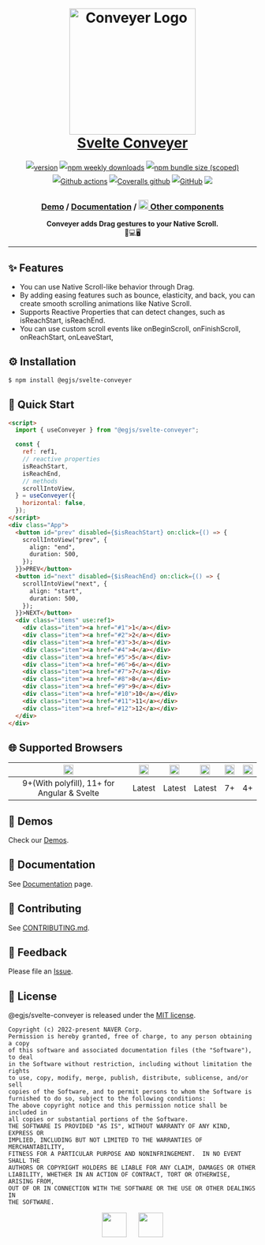 <h1 align="center" style="max-width: 100%;">
  <img width="256" alt="Conveyer Logo" src="https://naver.github.io/egjs-conveyer/img/logo.png" style="max-width: 100%;" /><br/>
  <a href="https://naver.github.io/egjs-conveyer/">Svelte Conveyer</a>
</h1>

<p align="center" style="line-height: 2;">
  <a href="https://www.npmjs.com/package/@egjs/svelte-conveyer" target="_blank"><img src="https://img.shields.io/npm/v/@egjs/conveyer.svg?style=flat-square&color=007acc&label=version&logo=NPM" alt="version" /></a>
  <a href="https://www.npmjs.com/package/@egjs/svelte-conveyer" target="_blank"><img alt="npm weekly downloads" src="https://img.shields.io/npm/dw/@egjs/conveyer?logo=npm&style=flat-square&color=007acc" /></a>
  <a href="https://www.npmjs.com/package/@egjs/svelte-conveyer" target="_blank"><img alt="npm bundle size (scoped)" src="https://img.shields.io/bundlephobia/minzip/@egjs/svelte-conveyer.svg?style=flat-square&label=%F0%9F%92%BE%20gzipped&color=007acc" /></a>
  <a href="https://github.com/naver/egjs-conveyer/actions" target="_blank"><img alt="Github actions" src="https://img.shields.io/github/workflow/status/naver/egjs-conveyer/Run%20tests?style=flat-square" /></a>
  <a href="https://coveralls.io/github/naver/egjs-conveyer?branch=master&style=flat-square" target="_blank"><img alt="Coveralls github" src="https://img.shields.io/coveralls/github/naver/egjs-conveyer.svg?style=flat-square&label=%E2%9C%85%20coverage" /></a>
    <a href="https://github.com/naver/egjs-conveyer/blob/main/LICENSE" target="_blank"><img alt="GitHub" src="https://img.shields.io/github/license/naver/egjs-conveyer.svg?style=flat-square&label=%F0%9F%93%9C%20license&color=08CE5D" /></a>
    <img src="https://img.shields.io/static/v1.svg?label=&message=TypeScript&color=294E80&style=flat-square&logo=typescript" />
</p>
<h3 align="center">
  <a href="https://naver.github.io/egjs-conveyer/">Demo</a> / <a href="https://naver.github.io/egjs-conveyer/docs/api/Conveyer">Documentation</a> / <a href="https://naver.github.io/egjs/"><img height="20" src="https://naver.github.io/egjs/img/logo.svg"/> Other components</a>
</h3>

<p align="center">
  <b>Conveyer adds Drag gestures to your Native Scroll.</b><br />📱💻🖥
</p>


-----

## ✨ Features
- You can use Native Scroll-like behavior through Drag.
- By adding easing features such as bounce, elasticity, and back, you can create smooth scrolling animations like Native Scroll.
- Supports Reactive Properties that can detect changes, such as isReachStart, isReachEnd.
- You can use custom scroll events like onBeginScroll, onFinishScroll, onReachStart, onLeaveStart,

## ⚙️ Installation

```bash
$ npm install @egjs/svelte-conveyer
```

## 🏃 Quick Start

```html
<script>
  import { useConveyer } from "@egjs/svelte-conveyer";

  const {
    ref: ref1,
    // reactive properties
    isReachStart,
    isReachEnd,
    // methods
    scrollIntoView,
  } = useConveyer({
    horizontal: false,
  });
</script>
<div class="App">
  <button id="prev" disabled={$isReachStart} on:click={() => {
    scrollIntoView("prev", {
      align: "end",
      duration: 500,
    });
  }}>PREV</button>
  <button id="next" disabled={$isReachEnd} on:click={() => {
    scrollIntoView("next", {
      align: "start",
      duration: 500,
    });
  }}>NEXT</button>
  <div class="items" use:ref1>
    <div class="item"><a href="#1">1</a></div>
    <div class="item"><a href="#2">2</a></div>
    <div class="item"><a href="#3">3</a></div>
    <div class="item"><a href="#4">4</a></div>
    <div class="item"><a href="#5">5</a></div>
    <div class="item"><a href="#6">6</a></div>
    <div class="item"><a href="#7">7</a></div>
    <div class="item"><a href="#8">8</a></div>
    <div class="item"><a href="#9">9</a></div>
    <div class="item"><a href="#10">10</a></div>
    <div class="item"><a href="#11">11</a></div>
    <div class="item"><a href="#12">12</a></div>
  </div>
</div>
```

## 🌐 Supported Browsers
|<img width="20" src="https://simpleicons.org/icons/internetexplorer.svg" alt="IE" />|<img width="20" src="https://simpleicons.org/icons/googlechrome.svg" alt="Chrome" />|<img width="20" src="https://simpleicons.org/icons/firefoxbrowser.svg" alt="Firefox" />|<img width="20" src="https://simpleicons.org/icons/safari.svg" alt="Safari" />|<img width="20" src="https://simpleicons.org/icons/apple.svg" alt="iOS" />|<img width="20" src="https://simpleicons.org/icons/android.svg" alt="Android" />|
|:---:|:---:|:---:|:---:|:---:|:---:|
|9+(With polyfill), 11+ for Angular & Svelte|Latest|Latest|Latest|7+|4+|

## 📼 Demos
Check our [Demos](https://naver.github.io/egjs-conveyer/).

## 📖 Documentation
See [Documentation](https://naver.github.io/egjs-conveyer/release/latest/doc/index.html) page.

## 🙌 Contributing
See [CONTRIBUTING.md](https://github.com/naver/egjs-conveyer/blob/main/CONTRIBUTING.md).

## 📝 Feedback
Please file an [Issue](https://github.com/naver/egjs-conveyer/issues).


## 📜 License
@egjs/svelte-conveyer is released under the [MIT license](https://github.com/naver/egjs-conveyer/blob/main/LICENSE).

```
Copyright (c) 2022-present NAVER Corp.
Permission is hereby granted, free of charge, to any person obtaining a copy
of this software and associated documentation files (the "Software"), to deal
in the Software without restriction, including without limitation the rights
to use, copy, modify, merge, publish, distribute, sublicense, and/or sell
copies of the Software, and to permit persons to whom the Software is
furnished to do so, subject to the following conditions:
The above copyright notice and this permission notice shall be included in
all copies or substantial portions of the Software.
THE SOFTWARE IS PROVIDED "AS IS", WITHOUT WARRANTY OF ANY KIND, EXPRESS OR
IMPLIED, INCLUDING BUT NOT LIMITED TO THE WARRANTIES OF MERCHANTABILITY,
FITNESS FOR A PARTICULAR PURPOSE AND NONINFRINGEMENT.  IN NO EVENT SHALL THE
AUTHORS OR COPYRIGHT HOLDERS BE LIABLE FOR ANY CLAIM, DAMAGES OR OTHER
LIABILITY, WHETHER IN AN ACTION OF CONTRACT, TORT OR OTHERWISE, ARISING FROM,
OUT OF OR IN CONNECTION WITH THE SOFTWARE OR THE USE OR OTHER DEALINGS IN
THE SOFTWARE.
```

<p align="center">
  <a href="https://naver.github.io/egjs/"><img height="50" src="https://naver.github.io/egjs/img/logotype1_black.svg" /></a>&nbsp;&nbsp;&nbsp;&nbsp;&nbsp;&nbsp;<a href="https://github.com/naver"><img height="50" src="https://naver.github.io/OpenSourceGuide/book/assets/naver_logo.png" /></a>
</p>


